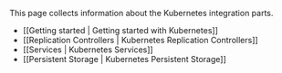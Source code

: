 This page collects information about the Kubernetes integration parts.

* [[Getting started | Getting started with Kubernetes]]
* [[Replication Controllers | Kubernetes Replication Controllers]]
* [[Services | Kubernetes Services]]
* [[Persistent Storage | Kubernetes Persistent Storage]]
